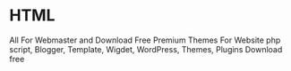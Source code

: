 # HTML
All For Webmaster and Download Free Premium Themes For Website php script, Blogger, Template, Wigdet, WordPress, Themes, Plugins Download free
